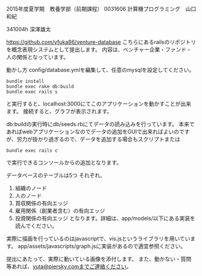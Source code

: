 2015年度夏学期　教養学部（前期課程） 0031606 計算機プログラミング　山口和紀

341004h 深澤雄太

https://github.com/yfuka86/venture-database
  こちらにあるrailsのリポジトリを概念表現システムとして提出します。
  内容は、ベンチャー企業・ファンド・人の関係となっています。

動かし方
config/database.ymlを編集して、任意のmysqlを設定してください。
```
bundle install
bundle exec rake db:build
bundle exec rails s
```
と実行すると、localhost:3000にてこのアプリケーションを動かすことが出来ます。
  接続すると、グラフが表示されます。

db:buildの実行時にdb/seeds.rbにてデータの読み込みを行っています。
  本来であればwebアプリケーションなのでデータの追加をGUIで出来ればよいのですが、労力が掛かり過ぎるので、データを追加する場合もスクリプトまたは
```
bundle exec rails c
```
で実行できるコンソールからの追加となります。

データベースのテーブルは5つ
  それぞれ、
1. 組織のノード
2. 人のノード
3. 買収関係の有向エッジ
4. 雇用関係（創業者含む）の有向エッジ
5. 投資関係の有向エッジ
となります。詳細は、app/models/以下にある実装を読んでください。

実際に描画を行っているのはjavascriptで、vis.jsというライブラリを用いています。
  app/assets/javascripts/graph.jsに実装があるので適宜参照ください。

提出にあたって、実際に動いている画像を添付します。
  また、動かない・質問等あれば、yuta@piersky.comまでご連絡ください。

